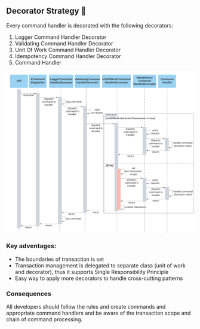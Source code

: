 ﻿## Decorator Strategy :currency_exchange:
Every command handler is decorated with the following decorators:
1. Logger Command Handler Decorator
2. Validating Command Handler Decorator
3. Unit Of Work Command Handler Decorator
4. Idempotency Command Handler Decorator
5. Command Handler

![image](./assets/DecoratorStrategy.png)

### Key adventages:
- The boundaries of transaction is set
- Transaction management is delegated to separate class (unit of work and decorator), thus it supports Single Responsibility Principle
- Easy way to apply more decorators to handle cross-cutting patterns

### Consequences

All developers should follow the rules and create commands and appropriate command handlers and be aware of the transaction scope and chain of command processing.
